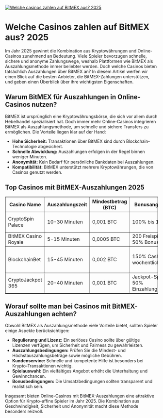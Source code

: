 [![Welche casinos zahlen auf BitMEX aus? 2025](https://123-caf.pages.dev/gitsignup.png)](https://vrmoo.ru/Bt82HjjY)

<h1>Welche Casinos zahlen auf BitMEX aus? 2025</h1>  <p>Im Jahr 2025 gewinnt die Kombination aus Kryptowährungen und Online-Casinos zunehmend an Bedeutung. Viele Spieler bevorzugen schnelle, sichere und anonyme Zahlungswege, weshalb Plattformen wie BitMEX als Auszahlungsmethode immer beliebter werden. Doch welche Casinos bieten tatsächlich Auszahlungen über BitMEX an? In diesem Artikel werfen wir einen Blick auf die besten Anbieter, die BitMEX-Zahlungen unterstützen, und geben einen Überblick über ihre wichtigsten Eigenschaften.</p>  <h2>Warum BitMEX für Auszahlungen in Online-Casinos nutzen?</h2>  <p>BitMEX ist ursprünglich eine Kryptowährungsbörse, die sich vor allem durch Hebelhandel spezialisiert hat. Doch immer mehr Online-Casinos integrieren BitMEX als Auszahlungsmethode, um schnelle und sichere Transfers zu ermöglichen. Die Vorteile liegen klar auf der Hand:</p>  <ul>   <li><strong>Hohe Sicherheit:</strong> Transaktionen über BitMEX sind durch Blockchain-Technologie abgesichert.</li>   <li><strong>Schnelle Abwicklung:</strong> Auszahlungen erfolgen in der Regel binnen weniger Minuten.</li>   <li><strong>Anonymität:</strong> Kein Bedarf für persönliche Bankdaten bei Auszahlungen.</li>   <li><strong>Kompatibilität:</strong> BitMEX unterstützt mehrere Kryptowährungen, die von Casinos genutzt werden.</li> </ul>  <h2>Top Casinos mit BitMEX-Auszahlungen 2025</h2>  <table border="1" cellpadding="8" cellspacing="0">   <thead>     <tr>       <th>Casino Name</th>       <th>Auszahlungszeit</th>       <th>Mindestbetrag (BTC)</th>       <th>Bonusangebote</th>       <th>Besonderheiten</th>     </tr>   </thead>   <tbody>     <tr>       <td>CryptoSpin Palace</td>       <td>10-30 Minuten</td>       <td>0,001 BTC</td>       <td>100% bis 1 BTC</td>       <td>Multispieler-Turniere, VIP-System</td>     </tr>     <tr>       <td>BitMEX Casino Royale</td>       <td>5-15 Minuten</td>       <td>0,0005 BTC</td>       <td>200 Freispiele + 50% Bonus</td>       <td>Live-Dealer, Mobile-App</td>     </tr>     <tr>       <td>BlockchainBet</td>       <td>15-45 Minuten</td>       <td>0,002 BTC</td>       <td>150% Cashback wöchentlich</td>       <td>Breite Spielauswahl, schnelle Krypto-Auszahlungen</td>     </tr>     <tr>       <td>CryptoJackpot 365</td>       <td>20-40 Minuten</td>       <td>0,001 BTC</td>       <td>Jackpot-Spiele, 50% Einzahlungsbonus</td>       <td>24/7 Support, Mehrsprachigkeit</td>     </tr>   </tbody> </table>  <h2>Worauf sollte man bei Casinos mit BitMEX-Auszahlungen achten?</h2>  <p>Obwohl BitMEX als Auszahlungsmethode viele Vorteile bietet, sollten Spieler einige Aspekte berücksichtigen:</p>  <ul>   <li><strong>Regulierung und Lizenz:</strong> Ein seriöses Casino sollte über gültige Lizenzen verfügen, um Sicherheit und Fairness zu gewährleisten.</li>   <li><strong>Auszahlungsbedingungen:</strong> Prüfen Sie die Mindest- und Höchstauszahlungsbeträge sowie mögliche Gebühren.</li>   <li><strong>Kundenservice:</strong> Schnelle und kompetente Hilfe ist besonders bei Krypto-Transaktionen wichtig.</li>   <li><strong>Spielauswahl:</strong> Ein vielfältiges Angebot erhöht die Unterhaltung und Gewinnchancen.</li>   <li><strong>Bonusbedingungen:</strong> Die Umsatzbedingungen sollten transparent und realistisch sein.</li> </ul>  <p>Insgesamt bieten Online-Casinos mit BitMEX-Auszahlungen eine attraktive Option für Krypto-affine Spieler im Jahr 2025. Die Kombination aus Geschwindigkeit, Sicherheit und Anonymität macht diese Methode besonders reizvoll.</p>